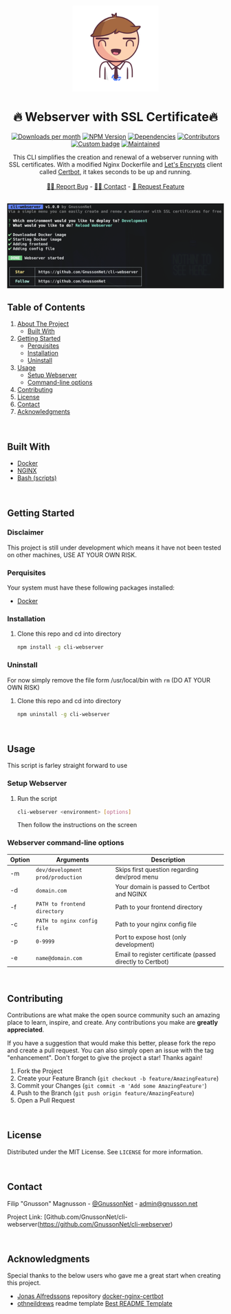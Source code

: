 <br />
<div align="center">
  <a href="https://github.com/GnussonNet/cli-webserver">
  <img src="https://github.com/GnussonNet/cli-webserver/blob/master/.github/logo.svg" alt="logo" width="200" height="200">
  </a>

  <h1 align="center">🔥 Webserver with SSL Certificate🔥</h1>

  <p align="center">
		<a href="https://github.com/GnussonNet/cli-webserver/graphs/contributors"><img alt="Downloads per month" src="https://img.shields.io/github/contributors/GnussonNet/cli-webserversvg?style=for-the-badge"/></a>
<a href="https://github.com/GnussonNet/cli-webserver/network/members"><img alt="NPM Version" src="https://img.shields.io/github/forks/GnussonNet/cli-webserversvg?style=for-the-badge"/></a>
<a href="https://github.com/GnussonNet/cli-webserver/stargazers"><img alt="Dependencies" src="https://img.shields.io/github/stars/GnussonNet/cli-webserver.svg?style=for-the-badge"></a>
<a href="https://github.com/GnussonNet/cli-webserver/issues"><img alt="Contributors" src="https://img.shields.io/github/issues/GnussonNet/cli-webserver.svg?style=for-the-badge"/></a>
<a href="https://github.com/GnussonNet/cli-webserver/blob/master/LICENSE"><img alt="Custom badge" src="https://img.shields.io/github/license/GnussonNet/cli-webserver.svg?style=for-the-badge"/></a>
<a href="https://linkedin.com/in/gnussonnet"><img alt="Maintained" src="https://img.shields.io/badge/-LinkedIn-black.svg?style=for-the-badge&logo=linkedin&colorB=555"/></a>
	</p>

  <p align="center">
    This CLI simplifies the creation and renewal of a webserver running with SSL certificates. With a modified Nginx Dockerfile and <a href="https://letsencrypt.org/">Let's Encrypts</a> client called <a href="https://github.com/certbot/certbot">Certbot</a>, it takes seconds to be up and running.
    <br />
    <br />
    <a href="https://github.com/GnussonNet/cli-webserver/issues/new?assignees=&labels=&template=bug_report.md">🕵🏽 Report Bug</a>
    -
    <a href="#contact">✍🏼 Contact</a>
    -
    <a href="https://github.com/GnussonNet/cli-webserverissues/new?assignees=&labels=&template=feature_request.md">🙇 Request Feature</a>
  </p>
</div>

<br />

<img title="Product Screenshot" alt="Product screenshot" src="https://github.com/GnussonNet/cli-webserver/blob/master/.github/preview.png">

<br />

## Table of Contents
<ol>
  <li>
    <a href="#cli-webserver-with-ssl">About The Project</a>
    <ul>
      <li><a href="#built-with">Built With</a></li>
    </ul>
  </li>
  <li>
    <a href="#getting-started">Getting Started</a>
    <ul>
      <li><a href="#perquisites">Perquisites</a></li>
      <li><a href="#installation">Installation</a></li>
      <li><a href="#uninstall">Uninstall</a></li>
    </ul>
  </li>
  <li>
    <a href="#usage">Usage</a>
    <ul>
      <li><a href="#setup-webserver">Setup Webserver</a></li>
      <li><a href="#webserver-command-line-options">Command-line options</a></li>
    </ul>
  </li>
  <li><a href="#contributing">Contributing</a></li>
  <li><a href="#license">License</a></li>
  <li><a href="#contact">Contact</a></li>
  <li><a href="#acknowledgments">Acknowledgments</a></li>
</ol>

<br />

## Built With
* [Docker](https://www.docker.com/)
* [NGINX](https://nginx.org/)
* [Bash (scripts)](https://www.gnu.org/software/bash/)

<br />

## Getting Started
### Disclaimer
This project is still under development which means it have not been tested on other machines, USE AT YOUR OWN RISK.

### Perquisites
Your system must have these following packages installed:

* [Docker](https://www.docker.com/)

### Installation
1. Clone this repo and cd into directory
   ```sh
   npm install -g cli-webserver
   ```
   
### Uninstall
For now simply remove the file form /usr/local/bin with `rm` (DO AT YOUR OWN RISK)

1. Clone this repo and cd into directory
   ```sh
   npm uninstall -g cli-webserver
   ```

<br />

## Usage
This script is farley straight forward to use

### Setup Webserver
1. Run the script
   ```sh
   cli-webserver <environment> [options]
   ```

   Then follow the instructions on the screen

### Webserver command-line options
Option | Arguments  | Description
---|---|---
-m | `dev/development` `prod/production` | Skips first question regarding dev/prod menu | null
-d | `domain.com` | Your domain is passed to Certbot and NGINX | null
-f | `PATH to frontend directory` | Path to your frontend directory | null
-c | `PATH to nginx config file` | Path to your nginx config file | null
-p | `0-9999` | Port to expose host (only development) | null
-e | `name@domain.com` | Email to register certificate (passed directly to Certbot) | null


<br />

## Contributing
Contributions are what make the open source community such an amazing place to learn, inspire, and create. Any contributions you make are **greatly appreciated**.

If you have a suggestion that would make this better, please fork the repo and create a pull request. You can also simply open an issue with the tag "enhancement".
Don't forget to give the project a star! Thanks again!

1. Fork the Project
2. Create your Feature Branch (`git checkout -b feature/AmazingFeature`)
3. Commit your Changes (`git commit -m 'Add some AmazingFeature'`)
4. Push to the Branch (`git push origin feature/AmazingFeature`)
5. Open a Pull Request

<br />

## License
Distributed under the MIT License. See `LICENSE` for more information.

<br />

## Contact
Filip "Gnusson" Magnusson - [@GnussonNet](https://twitter.com/GnussonNet) - admin@gnusson.net

Project Link: [Github.com/GnussonNet/cli-webserver(https://github.com/GnussonNet/cli-webserver)

<br />

## Acknowledgments
Special thanks to the below users who gave me a great start when creating this project.

* [Jonas Alfredssons](https://github.com/JonasAlfredsson) repository [docker-nginx-certbot](https://github.com/JonasAlfredsson/docker-nginx-certbot/blob/master/src/Dockerfile-alpine)
* [othneildrews](https://github.com/othneildrew) readme template [Best README Template](https://github.com/othneildrew/Best-README-Template)